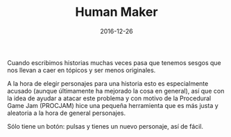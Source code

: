 ﻿---
layout: post
title: Human Maker
date: 2016-12-26
description: Una pequeña fábrica de seres humanos
img: assets/img/cover/humanmaker.png
tags: [Proyectos]
action-text: Descarga en Itch
action-link: https://pixelatto.itch.io/humanmaker
topbutton: hidden
status: published
---

Cuando escribimos historias muchas veces pasa que tenemos sesgos que nos llevan a caer en tópicos y ser menos originales.

A la hora de elegir personajes para una historia esto es especialmente acusado (aunque últimamente ha mejorado la cosa en general), así que con la idea de ayudar a atacar este problema y con motivo de la Procedural Game Jam (PROCJAM) hice una pequeña herramienta que es más justa y aleatoria a la hora de general personajes.

Sólo tiene un botón: pulsas y tienes un nuevo personaje, así de fácil.

<!-- Sample image embed
![]({{ "/assets/img/content/cardcreatorproto.png" | absolute_url }})
<p class="image-caption">Image caption</p>
-->

<!-- Sample blockquote
<blockquote>
Del juego de cartas me olvidé poco después de empezar la aplicación.
</blockquote>
-->

<!-- Sample responsive video embed
<div class="video-container">
  <iframe style="width: 100%;" src="https://www.youtube.com/embed/liMw3yfeTdo?rel=0" frameborder="0" gesture="media" allow="encrypted-media" allowfullscreen></iframe>
</div>
<p class="image-caption">¡Trailer 2.0, con mucho swing!</p>
-->